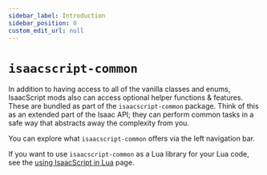 ```yaml
---
sidebar_label: Introduction
sidebar_position: 0
custom_edit_url: null
---
```


# `isaacscript-common`

In addition to having access to all of the vanilla classes and enums, IsaacScript mods also can access optional helper functions & features. These are bundled as part of the `isaacscript-common` package. Think of this as an extended part of the Isaac API; they can perform common tasks in a safe way that abstracts away the complexity from you.

You can explore what `isaacscript-common` offers via the left navigation bar.

If you want to use `isaacscript-common` as a Lua library for your Lua code, see the [using IsaacScript in Lua](../main/isaacscript-in-lua.md) page.

